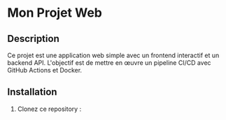# Mon Projet Web

## Description
Ce projet est une application web simple avec un frontend interactif et un backend API. L'objectif est de mettre en œuvre un pipeline CI/CD avec GitHub Actions et Docker.

## Installation
1. Clonez ce repository :
